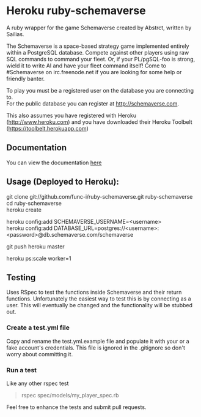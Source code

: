Heroku ruby-schemaverse
================

A ruby wrapper for the game Schemaverse created by Abstrct, written by Sailias.

The Schemaverse is a space-based strategy game implemented entirely within a PostgreSQL database. Compete against other players using raw SQL commands to command your fleet. Or, if your PL/pgSQL-foo is strong, wield it to write AI and have your fleet command itself!
Come to #Schemaverse on irc.freenode.net if you are looking for some help or friendly banter.

To play you must be a registered user on the database you are connecting to.   
For the public database you can register at http://schemaverse.com.

This also assumes you have registered with Heroku (http://www.heroku.com) and you have downloaded their Heroku Toolbelt (https://toolbelt.herokuapp.com)

Documentation
--------------------------------

You can view the documentation [here](http://www.rubydoc.info/github/func-i/ruby-schemaverse/master/frames)


Usage (Deployed to Heroku):
-----------------------------

  git clone git://github.com/func-i/ruby-schemaverse.git ruby-schemaverse  
  cd ruby-schemaverse  
  heroku create  

  heroku config:add SCHEMAVERSE_USERNAME=&lt;username&gt;  
  heroku config:add DATABASE_URL=postgres://&lt;username&gt;:&lt;password&gt;@db.schemaverse.com/schemaverse  
  
  git push heroku master  

  heroku ps:scale worker=1  

Testing
-------------------------------

Uses RSpec to test the functions inside Schemaverse and their return functions.  Unfortunately the easiest way to test
this is by connecting as a user.  This will eventually be changed and the functionality will be stubbed out.

### Create a test.yml file

Copy and rename the test.yml.example file and populate it with your or a fake account's credentials.  This file is ignored in the .gitignore
so don't worry about committing it.

### Run a test

Like any other rspec test

> rspec spec/models/my_player_spec.rb

Feel free to enhance the tests and submit pull requests.